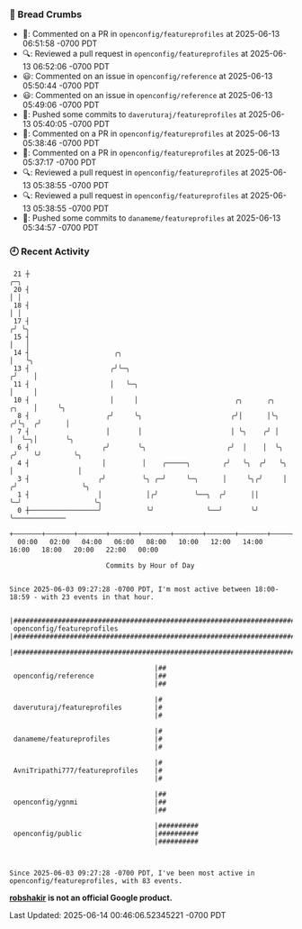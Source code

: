 ### 🍞 Bread Crumbs

 * 💬: Commented on a PR in  `openconfig/featureprofiles` at 2025-06-13 06:51:58 -0700 PDT
 * 🔍: Reviewed a pull request in  `openconfig/featureprofiles` at 2025-06-13 06:52:06 -0700 PDT
 * 😃: Commented on an issue in `openconfig/reference` at 2025-06-13 05:50:44 -0700 PDT
 * 😃: Commented on an issue in `openconfig/reference` at 2025-06-13 05:49:06 -0700 PDT
 * 🚢: Pushed some commits to `daveruturaj/featureprofiles` at 2025-06-13 05:40:05 -0700 PDT
 * 💬: Commented on a PR in  `openconfig/featureprofiles` at 2025-06-13 05:38:46 -0700 PDT
 * 💬: Commented on a PR in  `openconfig/featureprofiles` at 2025-06-13 05:37:17 -0700 PDT
 * 🔍: Reviewed a pull request in  `openconfig/featureprofiles` at 2025-06-13 05:38:55 -0700 PDT
 * 🔍: Reviewed a pull request in  `openconfig/featureprofiles` at 2025-06-13 05:38:55 -0700 PDT
 * 🚢: Pushed some commits to `danameme/featureprofiles` at 2025-06-13 05:34:57 -0700 PDT

### 🕘 Recent Activity
```
 21 ┼                                                                            ╭─╮
 20 ┤                                                                            │ │
 18 ┤                                                                            │ │
 17 ┤                                                                           ╭╯ ╰╮
 15 ┤                                                                           │   │
 14 ┤                     ╭╮                                                    │   ╰╮
 13 ┤                    ╭╯╰─╮                                                 ╭╯    │
 11 ┤                    │   ╰─╮                                               │     │
 10 ┤                    │     │                        ╭╮      ╭╮       ╭╮    │     ╰╮
  8 ┤                   ╭╯     ╰╮                      ╭╯│      │╰╮     ╭╯╰╮  ╭╯      │
  7 ┤                   │       │                      │ ╰╮    ╭╯ │     │  ╰─╮│       ╰╮
  6 ┤                  ╭╯       ╰╮                    ╭╯  │    │  ╰╮   ╭╯    ╰╯        ╰╮
  4 ┤                  │         │    ╭─────╮        ╭╯   ╰╮  ╭╯   ╰╮  │                │
  3 ┤                 ╭╯         ╰╮ ╭─╯     ╰─╮      │     ╰╮╭╯     │ ╭╯                ╰╮
  1 ┤                 │           │╭╯         ╰──╮  ╭╯      ││      ╰─╯                  ╰╮
  0 ┼─────────────────╯           ╰╯             ╰──╯       ╰╯                            ╰─────────────
    +───────+───────+───────+───────+───────+───────+───────+───────+───────+───────+───────+───────+────
  00:00   02:00   04:00   06:00   08:00   10:00   12:00   14:00   16:00   18:00   20:00   22:00   00:00   

						Commits by Hour of Day


Since 2025-06-03 09:27:28 -0700 PDT, I'm most active between 18:00-18:59 - with 23 events in that hour.

```



```
                                    |###################################################################################
 openconfig/featureprofiles         |###################################################################################
                                    |###################################################################################

                                    |##
 openconfig/reference               |##
                                    |##

                                    |#
 daveruturaj/featureprofiles        |#
                                    |#

                                    |#
 danameme/featureprofiles           |#
                                    |#

                                    |#
 AvniTripathi777/featureprofiles    |#
                                    |#

                                    |##
 openconfig/ygnmi                   |##
                                    |##

                                    |##########
 openconfig/public                  |##########
                                    |##########



Since 2025-06-03 09:27:28 -0700 PDT, I've been most active in openconfig/featureprofiles, with 83 events.

```
**[robshakir](mailto:robjs@google.com) is not an official Google product.**  


Last Updated: 2025-06-14 00:46:06.52345221 -0700 PDT
